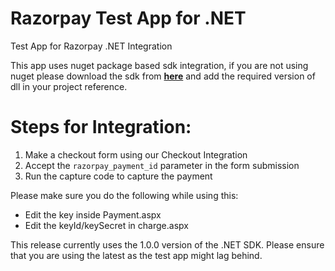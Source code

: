 # Razorpay Test App for .NET
Test App for Razorpay .NET Integration

This app uses nuget package based sdk integration, if you are not using nuget please download 
the sdk from **[here](https://www.nuget.org/packages/Razorpay)** and add the required version
of dll in your project reference.

# Steps for Integration:

1. Make a checkout form using our Checkout Integration
2. Accept the `razorpay_payment_id` parameter in the form submission
3. Run the capture code to capture the payment

Please make sure you do the following while using this:
- Edit the key inside Payment.aspx
- Edit the keyId/keySecret in charge.aspx

This release currently uses the 1.0.0 version of the .NET SDK. Please ensure that you are
using the latest as the test app might lag behind.
